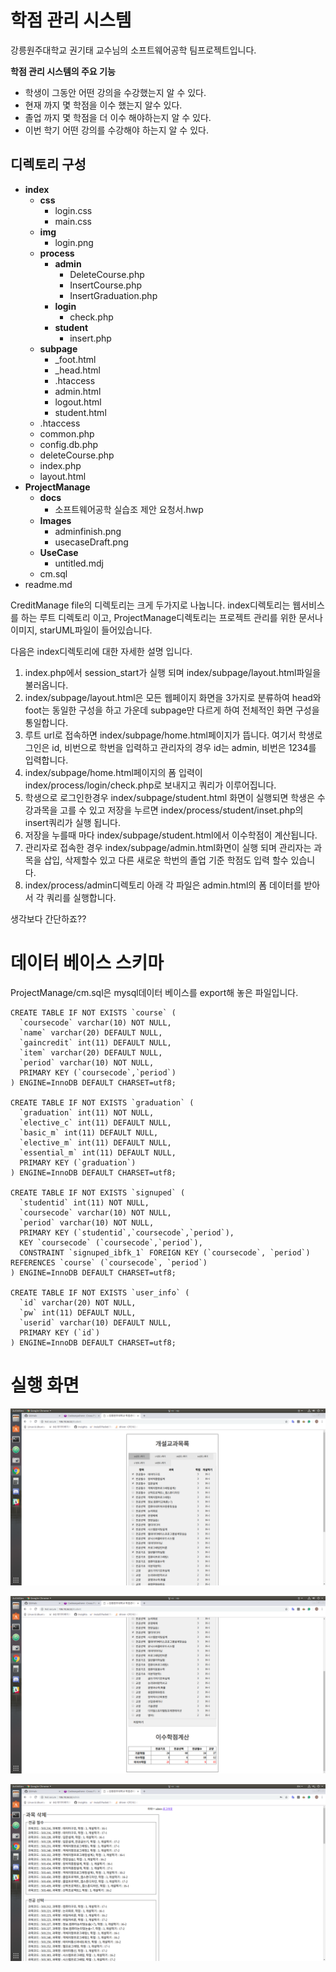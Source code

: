 # 학점 관리 시스템

강릉원주대학교 권기태 교수님의 소프트웨어공학 팀프로젝트입니다.

**학점 관리 시스템의 주요 기능**

- 학생이 그동안 어떤 강의을 수강했는지 알 수 있다.
- 현재 까지 몇 학점을 이수 했는지 알수 있다.
- 졸업 까지 몇 학점을 더 이수 해야하는지 알 수 있다.
- 이번 학기 어떤 강의를 수강해야 하는지 알 수 있다.

## 디렉토리 구성
- **index**
  - **css**
    - login.css
    - main.css
  - **img**
    - login.png
  - **process**
    - **admin**
      - DeleteCourse.php
      - InsertCourse.php
      - InsertGraduation.php
    - **login**
      - check.php
    - **student**
      - insert.php
  - **subpage**
    - _foot.html
    - _head.html
    - .htaccess
    - admin.html
    - logout.html
    - student.html
  - .htaccess
  - common.php
  - config.db.php
  - deleteCourse.php
  - index.php
  - layout.html
- **ProjectManage**
  - **docs**
    - 소프트웨어공학 실습조 제안 요청서.hwp
  - **Images**
    - adminfinish.png
    - usecaseDraft.png
  - **UseCase**
    - untitled.mdj
  - cm.sql
- readme.md

CreditManage file의 디렉토리는 크게 두가지로 나눕니다. index디렉토리는 웹서비스를 하는 루트 디렉토리 이고, ProjectManage디렉토리는 프로젝트 관리를 위한 문서나 이미지, starUML파일이 들어있습니다.

다음은 index디렉토리에 대한 자세한 설명 입니다.

1. index.php에서 session_start가 실행 되며 index/subpage/layout.html파일을 불러옵니다.
2. index/subpage/layout.html은 모든 웹페이지 화면을 3가지로 분류하여 head와 foot는 동일한 구성을 하고 가운데 subpage만 다르게 하여 전체적인 화면 구성을 통일합니다.
3. 루트 url로 접속하면 index/subpage/home.html페이지가 뜹니다. 여기서 학생로그인은 id, 비번으로 학번을 입력하고 관리자의 경우 id는 admin, 비번은 1234를 입력합니다.
4. index/subpage/home.html페이지의 폼 입력이 index/process/login/check.php로 보내지고 쿼리가 이루어집니다.
5. 학생으로 로그인한경우 index/subpage/student.html 화면이 실행되면 학생은 수강과목을 고를 수 있고 저장을 누르면 index/process/student/inset.php의 insert쿼리가 실행 됩니다.
6. 저장을 누를때 마다 index/subpage/student.html에서 이수학점이 계산됩니다.
7. 관리자로 접속한 경우 index/subpage/admin.html화면이 실행 되며 관리자는 과목을 삽입, 삭제할수 있고 다른 새로운 학번의 졸업 기준 학점도 입력 할수 있습니다.
8. index/process/admin디렉토리 아래 각 파일은 admin.html의 폼 데이터를 받아서 각 쿼리를 실행합니다.


생각보다 간단하죠??
# 데이터 베이스 스키마

ProjectManage/cm.sql은 mysql데이터 베이스를 export해 놓은 파일입니다.

```
CREATE TABLE IF NOT EXISTS `course` (
  `coursecode` varchar(10) NOT NULL,
  `name` varchar(20) DEFAULT NULL,
  `gaincredit` int(11) DEFAULT NULL,
  `item` varchar(20) DEFAULT NULL,
  `period` varchar(10) NOT NULL,
  PRIMARY KEY (`coursecode`,`period`)
) ENGINE=InnoDB DEFAULT CHARSET=utf8;

CREATE TABLE IF NOT EXISTS `graduation` (
  `graduation` int(11) NOT NULL,
  `elective_c` int(11) DEFAULT NULL,
  `basic_m` int(11) DEFAULT NULL,
  `elective_m` int(11) DEFAULT NULL,
  `essential_m` int(11) DEFAULT NULL,
  PRIMARY KEY (`graduation`)
) ENGINE=InnoDB DEFAULT CHARSET=utf8;

CREATE TABLE IF NOT EXISTS `signuped` (
  `studentid` int(11) NOT NULL,
  `coursecode` varchar(10) NOT NULL,
  `period` varchar(10) NOT NULL,
  PRIMARY KEY (`studentid`,`coursecode`,`period`),
  KEY `coursecode` (`coursecode`,`period`),
  CONSTRAINT `signuped_ibfk_1` FOREIGN KEY (`coursecode`, `period`) REFERENCES `course` (`coursecode`, `period`)
) ENGINE=InnoDB DEFAULT CHARSET=utf8;

CREATE TABLE IF NOT EXISTS `user_info` (
  `id` varchar(20) NOT NULL,
  `pw` int(11) DEFAULT NULL,
  `userid` varchar(10) DEFAULT NULL,
  PRIMARY KEY (`id`)
) ENGINE=InnoDB DEFAULT CHARSET=utf8;
```

# 실행 화면

![학생1](https://github.com/gwnuysw/CreditManagementForGWNUcse/blob/master/ProjectManage/Images/studentPage1.png?raw=true)

![학생2](https://github.com/gwnuysw/CreditManagementForGWNUcse/blob/master/ProjectManage/Images/studentPage2.png?raw=true)

![관리자](https://github.com/gwnuysw/CreditManagementForGWNUcse/blob/master/ProjectManage/Images/adminPage2.png?raw=true)
